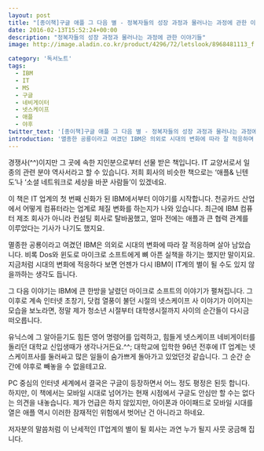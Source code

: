 ```yaml
---
layout: post
title: "[종이책]구글 애플 그 다음 별 - 정복자들의 성장 과정과 물러나는 과정에 관한 이야기들"
date: 2016-02-13T15:52:24+00:00
description: "정복자들의 성장 과정과 물러나는 과정에 관한 이야기들"
image: http://image.aladin.co.kr/product/4296/72/letslook/8968481113_f.jpg

category: '독서노트'  
tags: 
  - IBM
  - IT
  - MS
  - 구글
  - 네비게이터
  - 넷스케이프
  - 애플
  - 야후
twitter_text: '[종이책]구글 애플 그 다음 별 - 정복자들의 성장 과정과 물러나는 과정에 관한 이야기들'
introduction: '멸종한 공룡이라고 여겼던 IBM은 의외로 시대의 변화에 따라 잘 적응하며 살아 남았습니다.'
---
```


경쟁사(^^)이지만 그 곳에 속한 지인분으로부터 선물 받은 책입니다. IT 교양서로서 일종의 관련 분야 역사서라고 할 수 있습니다. 저희 회사의 비슷한 책으로는 &#8216;애플& 닌텐도&#8217;나 &#8216;소셜 네트워크로 세상을 바꾼 사람들&#8217;이 있겠네요.

이 책은 IT 업계의 첫 번째 신화가 된 IBM에서부터 이야기를 시작합니다. 천공카드 산업에서 어떻게 컴퓨터라는 업계로 체질 변화를 하는지가 나와 있습니다. 최근에 IBM 컴퓨터 제조 회사가 아니라 컨설팅 회사로 탈바꿈했고, 얼마 전에는 애플과 큰 협력 관계를 이루었다는 기사가 나기도 했지요.

멸종한 공룡이라고 여겼던 IBM은 의외로 시대의 변화에 따라 잘 적응하며 살아 남았습니다. 비록 Dos와 윈도로 마이크로 소프트에게 뼈 아픈 실책을 하기는 했지만 말이지요. 지금처럼 시대의 변화에 적응하다 보면 언젠가 다시 IBM이 IT계의 별이 될 수도 있지 않을까하는 생각도 듭니다.

그 다음 이야기는 IBM에 큰 한방을 날렸던 마이크로 소프트의 이야기가 펼쳐집니다. 그 이후로 계속 인터넷 초창기, 닷컴 열풍이 불던 시절의 넷스케이프 사 이야기가 이어지는 모습을 보노라면, 정말 제가 청소년 시절부터 대학생시절까지 사이의 순간들이 다시금 떠오릅니다.

유닉스에 그 알아듣기도 힘든 영어 명령어를 입력하고, 힘들게 넷스케이프 네비게이터를 돌리던 대학교 신입생때가 생각나거든요.^^; 대학교에 입학한 96년 전후에 IT 업계는 넷스케이프사를 둘러싸고 많은 일들이 숨가쁘게 돌아가고 있었던것 같습니다. 그 순간 순간에 야후로 빼놓을 수 없을테고요.

PC 중심의 인터넷 세계에서 결국은 구글이 등장하면서 어느 정도 평정은 된듯 합니다. 하지만, 이 책에서는 모바일 시대로 넘어가는 현재 시점에서 구글도 안심만 할 수는 없다는 의견을 내놓습니다. 제가 언급은 하지 않있지만, 아이폰과 아이패드로 모바일 시대를 열은 애플 역시 이러한 잠재적인 위험에서 벗어난 건 아니라고 하네요.

저자분의 말씀처럼 이 난세적인 IT업계의 별이 될 회사는 과연 누가 될지 사뭇 궁금해 집니다.